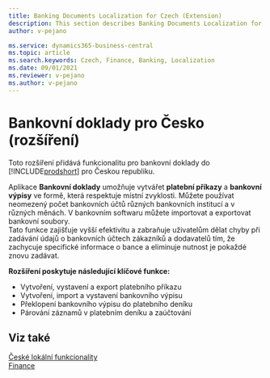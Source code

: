 ```yaml
---
title: Banking Documents Localization for Czech (Extension) 
description: This section describes Banking Documents Localization for Czech extension functionality.
author: v-pejano

ms.service: dynamics365-business-central
ms.topic: article
ms.search.keywords: Czech, Finance, Banking, Localization
ms.date: 09/01/2021
ms.reviewer: v-pejano
ms.author: v-pejano
---
```


# Bankovní doklady pro Česko (rozšíření)

Toto rozšíření přidává funkcionalitu pro bankovní doklady do [!INCLUDE[prodshort](../../includes/prodshort.md)] pro Českou republiku.  

Aplikace **Bankovní doklady** umožňuje vytvářet **platební příkazy** a **bankovní výpisy** ve formě, která respektuje místní zvyklosti. Můžete používat neomezený počet bankovních účtů různých bankovních institucí a v různých měnách. V bankovním softwaru můžete importovat a exportovat bankovní soubory.  
Tato funkce zajišťuje vyšší efektivitu a zabraňuje uživatelům dělat chyby při zadávání údajů o bankovních účtech zákazníků a dodavatelů tím, že zachycuje specifické informace o bance a eliminuje nutnost je pokaždé znovu zadávat.  

**Rozšíření poskytuje následující klíčové funkce:**  

- Vytvoření, vystavení a export platebního příkazu
- Vytvoření, import a vystavení bankovního výpisu
- Překlopení bankovního výpisu do platebního deníku
- Párování záznamů v platebním deníku a zaúčtování

## Viz také

[České lokální funkcionality](czech-local-functionality.md)  
[Finance](../../finance.md)
